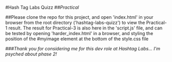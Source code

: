 #Hash Tag Labs Quizz
##*Practical*

##Please clone the repo for this project, and open 'index.html' in your browser from the root directory ('hashtag-labs-quizz') to view the Practical-1 result. The result for Practical-3 is also here in the 'script.js' file, and can be tested by opening 'harder_index.html' in a browser, and styling the position of the #myimage element at the bottom of the style.css file


###*Thank you for considering me for this dev role at Hashtag Labs...
I'm psyched about phase 2!*
